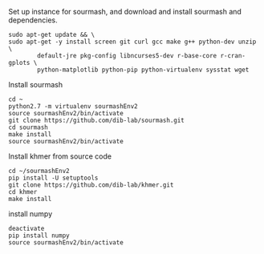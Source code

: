 Set up instance for sourmash, and download and install sourmash and dependencies. 

```
sudo apt-get update && \
sudo apt-get -y install screen git curl gcc make g++ python-dev unzip \
        default-jre pkg-config libncurses5-dev r-base-core r-cran-gplots \
        python-matplotlib python-pip python-virtualenv sysstat wget 

```
Install sourmash
```
cd ~
python2.7 -m virtualenv sourmashEnv2
source sourmashEnv2/bin/activate
git clone https://github.com/dib-lab/sourmash.git
cd sourmash
make install
source sourmashEnv2/bin/activate
```

Install khmer from source code
```
cd ~/sourmashEnv2
pip install -U setuptools
git clone https://github.com/dib-lab/khmer.git
cd khmer
make install
```

install numpy
```
deactivate
pip install numpy 
source sourmashEnv2/bin/activate
```


